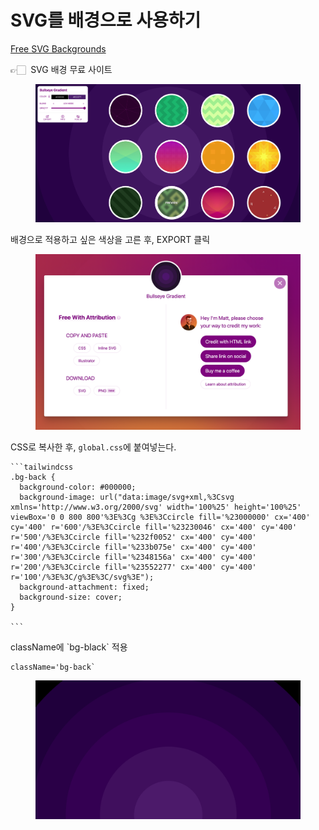 # SVG를 배경으로 사용하기

[Free SVG Backgrounds](https://www.svgbackgrounds.com/set/free-svg-backgrounds-and-patterns/)

👉🏻  SVG 배경 무료 사이트



<figure><img src="../.gitbook/assets/240502-1.png" alt=""><figcaption></figcaption></figure>

배경으로 적용하고 싶은 색상을 고른 후, EXPORT 클릭

<figure><img src="../.gitbook/assets/240502-2.png" alt=""><figcaption></figcaption></figure>

CSS로  복사한 후, `global.css`에 붙여넣는다.&#x20;

````
```tailwindcss
.bg-back {
  background-color: #000000;
  background-image: url("data:image/svg+xml,%3Csvg xmlns='http://www.w3.org/2000/svg' width='100%25' height='100%25' viewBox='0 0 800 800'%3E%3Cg %3E%3Ccircle fill='%23000000' cx='400' cy='400' r='600'/%3E%3Ccircle fill='%23230046' cx='400' cy='400' r='500'/%3E%3Ccircle fill='%232f0052' cx='400' cy='400' r='400'/%3E%3Ccircle fill='%233b075e' cx='400' cy='400' r='300'/%3E%3Ccircle fill='%2348156a' cx='400' cy='400' r='200'/%3E%3Ccircle fill='%23552277' cx='400' cy='400' r='100'/%3E%3C/g%3E%3C/svg%3E");
  background-attachment: fixed;
  background-size: cover;
}

```
````



className에 \`bg-black\` 적용

```typescriptreact
className='bg-back`
```

<figure><img src="../.gitbook/assets/240502-3 (1).png" alt=""><figcaption></figcaption></figure>
